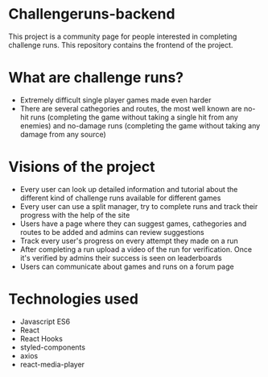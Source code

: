 # Challengeruns-backend
This project is a community page for people interested in completing challenge runs.
This repository contains the frontend of the project.
# What are challenge runs?
- Extremely difficult single player games made even harder
- There are several cathegories and routes, the most well known are no-hit runs (completing the game without taking a single hit from any enemies)
  and no-damage runs (completing the game without taking any damage from any source)
# Visions of the project
- Every user can look up detailed information and tutorial about the different kind of challenge runs available for different games
- Every user can use a split manager, try to complete runs and track their progress with the help of the site
- Users have a page where they can suggest games, cathegories and routes to be added and admins can review suggestions
- Track every user's progress on every attempt they made on a run
- After completing a run upload a video of the run for verification. Once it's verified by admins their success is seen on leaderboards
- Users can communicate about games and runs on a forum page
# Technologies used
- Javascript ES6
- React
- React Hooks
- styled-components
- axios 
- react-media-player
